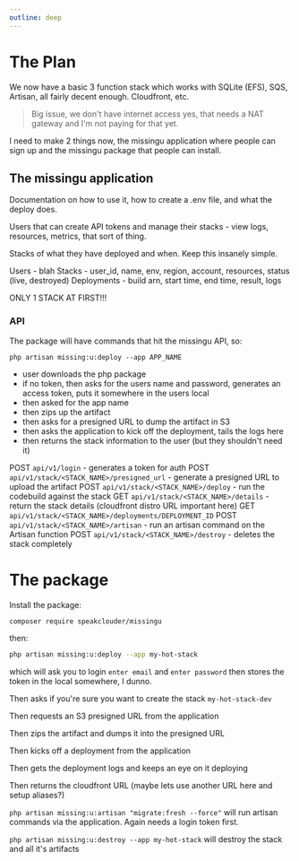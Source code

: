 ```yaml
---
outline: deep
---
```


# The Plan

We now have a basic 3 function stack which works with SQLite (EFS), SQS, Artisan, all fairly decent enough. Cloudfront, etc.

> Big issue, we don't have internet access yes, that needs a NAT gateway and I'm not paying for that yet.

I need to make 2 things now, the missingu application where people can sign up and the missingu package that people can install.

## The missingu application

Documentation on how to use it, how to create a .env file, and what the deploy does.

Users that can create API tokens and manage their stacks - view logs, resources, metrics, that sort of thing.

Stacks of what they have deployed and when. Keep this insanely simple.

Users - blah
Stacks - user_id, name, env, region, account, resources, status (live, destroyed)
Deployments - build arn, start time, end time, result, logs

ONLY 1 STACK AT FIRST!!!

### API

The package will have commands that hit the missingu API, so:

`php artisan missing:u:deploy --app APP_NAME`

- user downloads the php package
- if no token, then asks for the users name and password, generates an access token, puts it somewhere in the users local
- then asked for the app name
- then zips up the artifact
- then asks for a presigned URL to dump the artifact in S3
- then asks the application to kick off the deployment, tails the logs here
- then returns the stack information to the user (but they shouldn't need it)

POST `api/v1/login` - generates a token for auth
POST `api/v1/stack/<STACK_NAME>/presigned_url` - generate a presigned URL to upload the artifact
POST `api/v1/stack/<STACK_NAME>/deploy` - run the codebuild against the stack
GET `api/v1/stack/<STACK_NAME>/details` - return the stack details (cloudfront distro URL important here)
GET `api/v1/stack/<STACK_NAME>/deployments/DEPLOYMENT_ID`
POST `api/v1/stack/<STACK_NAME>/artisan` - run an artisan command on the Artisan function
POST `api/v1/stack/<STACK_NAME>/destroy` - deletes the stack completely

# The package

Install the package:

```bash
composer require speakclouder/missingu
```

then:

```bash
php artisan missing:u:deploy --app my-hot-stack
```

which will ask you to login `enter email` and `enter password` then stores the token in the local somewhere, I dunno.

Then asks if you're sure you want to create the stack `my-hot-stack-dev`

Then requests an S3 presigned URL from the application

Then zips the artifact and dumps it into the presigned URL

Then kicks off a deployment from the application

Then gets the deployment logs and keeps an eye on it deploying

Then returns the cloudfront URL (maybe lets use another URL here and setup aliases?)

`php artisan missing:u:artisan "migrate:fresh --force"` will run artisan commands via the application. Again needs a login token first.

`php artisan missing:u:destroy --app my-hot-stack` will destroy the stack and all it's artifacts